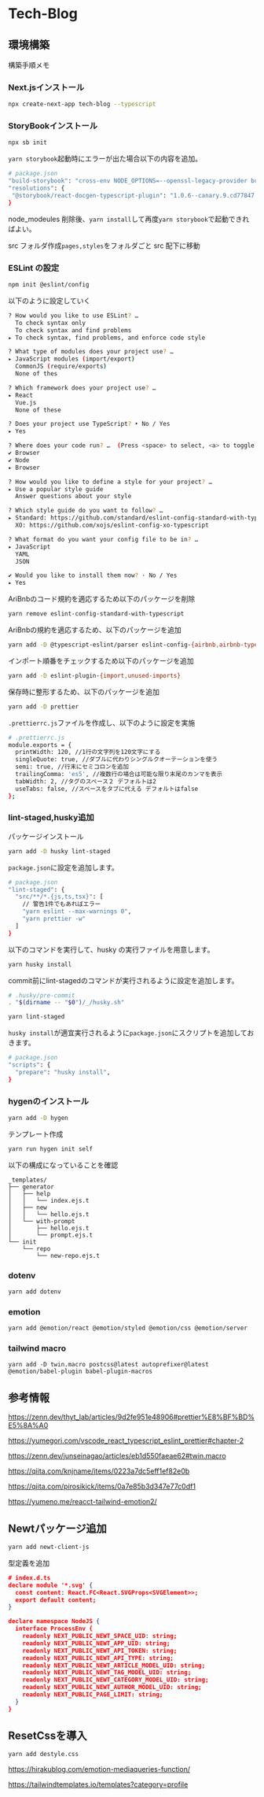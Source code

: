 # Tech-Blog

## 環境構築

構築手順メモ

### Next.jsインストール

```sh
npx create-next-app tech-blog --typescript
```

### StoryBookインストール

```sh
npx sb init
```

`yarn storybook`起動時にエラーが出た場合以下の内容を追加。

```sh
# package.json
"build-storybook": "cross-env NODE_OPTIONS=--openssl-legacy-provider build-storybook"
"resolutions": {
 "@storybook/react-docgen-typescript-plugin": "1.0.6--canary.9.cd77847.0"
}
```

node_modeules 削除後、`yarn install`して再度`yarn storybook`で起動できればよい。

src フォルダ作成`pages,styles`をフォルダごと src 配下に移動

### ESLint の設定

```sh
npm init @eslint/config
```

以下のように設定していく

```sh
? How would you like to use ESLint? …
  To check syntax only
  To check syntax and find problems
▸ To check syntax, find problems, and enforce code style

? What type of modules does your project use? …
▸ JavaScript modules (import/export)
  CommonJS (require/exports)
  None of thes

? Which framework does your project use? …
▸ React
  Vue.js
  None of these

? Does your project use TypeScript? ‣ No / Yes
▸ Yes

? Where does your code run? …  (Press <space> to select, <a> to toggle all, <i> to invert selection)
✔ Browser
✔ Node
▸ Browser

? How would you like to define a style for your project? …
▸ Use a popular style guide
  Answer questions about your style

? Which style guide do you want to follow? …
▸ Standard: https://github.com/standard/eslint-config-standard-with-typescript
  XO: https://github.com/xojs/eslint-config-xo-typescript

? What format do you want your config file to be in? …
▸ JavaScript
  YAML
  JSON

✔ Would you like to install them now? · No / Yes
▸ Yes
```

AriBnbのコード規約を適応するため以下のパッケージを削除

```sh
yarn remove eslint-config-standard-with-typescript
```

AriBnbの規約を適応するため、以下のパッケージを追加

```sh
yarn add -D @typescript-eslint/parser eslint-config-{airbnb,airbnb-typescript,prettier} eslint-plugin-{react-hooks,jsx-a11y}
```

インポート順番をチェックするため以下のパッケージを追加

```sh
yarn add -D eslint-plugin-{import,unused-imports}
```

保存時に整形するため、以下のパッケージを追加

```sh
yarn add -D prettier
```

`.prettierrc.js`ファイルを作成し、以下のように設定を実施

```sh
# .prettierrc.js
module.exports = {
  printWidth: 120, //1行の文字列を120文字にする
  singleQuote: true, //ダブルに代わりシングルクオーテーションを使う
  semi: true, //行末にセミコロンを追加
  trailingComma: 'es5', //複数行の場合は可能な限り末尾のカンマを表示
  tabWidth: 2, //タグのスペース２ デフォルトは2
  useTabs: false, //スペースをタブに代える デフォルトはfalse
};
```

### lint-staged,husky追加

パッケージインストール

```sh
yarn add -D husky lint-staged
```

`package.json`に設定を追加します。

```sh
# package.json
"lint-staged": {
  "src/**/*.{js,ts,tsx}": [
    // 警告1件でもあればエラー
    "yarn eslint --max-warnings 0",
    "yarn prettier -w"
  ]
}
```

以下のコマンドを実行して、husky の実行ファイルを用意します。

```sh
yarn husky install
```

commit前にlint-stagedのコマンドが実行されるように設定を追加します。

```sh
# .husky/pre-commit
. "$(dirname -- "$0")/_/husky.sh"

yarn lint-staged
```

`husky install`が適宜実行されるように`package.json`にスクリプトを追加しておきます。

```sh
# package.json
"scripts": {
  "prepare": "husky install",    
}
```

### hygenのインストール

```sh
yarn add -D hygen
```

テンプレート作成

```sh
yarn run hygen init self
```

以下の構成になっていることを確認

```
_templates/
├── generator
│   ├── help
│   │   └── index.ejs.t
│   ├── new
│   │   └── hello.ejs.t
│   └── with-prompt
│       ├── hello.ejs.t
│       └── prompt.ejs.t
└── init
    └── repo
        └── new-repo.ejs.t

```

### dotenv

```sh
yarn add dotenv
```

### emotion

```sh
yarn add @emotion/react @emotion/styled @emotion/css @emotion/server
```


### tailwind macro

```
yarn add -D twin.macro postcss@latest autoprefixer@latest @emotion/babel-plugin babel-plugin-macros
```

## 参考情報

https://zenn.dev/thyt_lab/articles/9d2fe951e48906#prettier%E8%BF%BD%E5%8A%A0

https://yumegori.com/vscode_react_typescript_eslint_prettier#chapter-2

https://zenn.dev/junseinagao/articles/eb1d550faeae62#twin.macro

https://qiita.com/knjname/items/0223a7dc5eff1ef82e0b

https://qiita.com/pirosikick/items/0a7e85b3d347e77c0df1

https://yumeno.me/reacct-tailwind-emotion2/

## Newtパッケージ追加

```sh
yarn add newt-client-js
```

型定義を追加

```json
# index.d.ts
declare module '*.svg' {
  const content: React.FC<React.SVGProps<SVGElement>>;
  export default content;
}

declare namespace NodeJS {
  interface ProcessEnv {
    readonly NEXT_PUBLIC_NEWT_SPACE_UID: string;
    readonly NEXT_PUBLIC_NEWT_APP_UID: string;
    readonly NEXT_PUBLIC_NEWT_API_TOKEN: string;
    readonly NEXT_PUBLIC_NEWT_API_TYPE: string;
    readonly NEXT_PUBLIC_NEWT_ARTICLE_MODEL_UID: string;
    readonly NEXT_PUBLIC_NEWT_TAG_MODEL_UID: string;
    readonly NEXT_PUBLIC_NEWT_CATEGORY_MODEL_UID: string;
    readonly NEXT_PUBLIC_NEWT_AUTHOR_MODEL_UID: string;
    readonly NEXT_PUBLIC_PAGE_LIMIT: string;
  }
}
```

## ResetCssを導入

```sh
yarn add destyle.css
```

https://hirakublog.com/emotion-mediaqueries-function/


https://tailwindtemplates.io/templates?category=profile